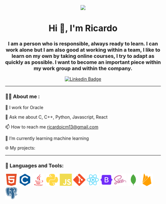 <div id="header" align="center">
  <img src="https://media.giphy.com/media/HscDLzkO8EOTmgkhQP/giphy.gif" width="200"/>
  <h1 align="center">Hi 👋, I'm Ricardo</h1>
  <h3 align="center">I am a person who is
responsible, always ready to
learn. I can work alone but I am
also good at working within a
team, I like to learn on my own
by taking online courses, I try to
adapt as quickly as possible.
I want to become an important
piece within my work group and
within the company.
</h3>
  
</div>

<div id="badges" align="center">
  <a href="https://www.linkedin.com/in/ricardo-isaac-caldera-martinez-54bb68241/" target="_blank">
    <img src="https://img.shields.io/badge/LinkedIn-0077B5?style=for-the-badge&logo=linkedin&logoColor=white" alt="Linkedin Badge"/>
  </a>
</div>

---

### 👨‍💻 About me :
📝 I work for Oracle

💬 Ask me about C, C++, Python, Javascript, React

📫 How to reach me ricardoicm13@gmail.com

🌱 I’m currently learning machine learning 

🌐 My projects:
 
---
<div align="left">
  <h3>🔨 Languages and Tools:</h3>
  <div>
    <img src="https://github.com/devicons/devicon/blob/master/icons/html5/html5-plain.svg" title="HTML5" alt="HTML" width="40"/>
    <img src="https://github.com/devicons/devicon/blob/master/icons/c/c-plain.svg" title="C Language" alt="C" width="40"/>
    <img src="https://github.com/devicons/devicon/blob/master/icons/java/java-plain.svg" title="Java" alt="Java" width="40"/>
    <img src="https://github.com/devicons/devicon/blob/master/icons/python/python-plain.svg" title="Python" alt="Python" width="40"/>
    <img src="https://github.com/devicons/devicon/blob/master/icons/javascript/javascript-plain.svg" title="Javascript" alt="Javascript" width="40"/>
    <img src="https://github.com/devicons/devicon/blob/master/icons/git/git-plain.svg" title="Git" alt="Git" width="40"/>
    <img src="https://github.com/devicons/devicon/blob/master/icons/react/react-original.svg" title="ReactJs" alt="ReactJs" width="40"/>
    <img src="https://github.com/devicons/devicon/blob/master/icons/bootstrap/bootstrap-plain.svg" title="Bootstrap" alt="Bootstrap" width="40"/>
    <img src="https://github.com/devicons/devicon/blob/master/icons/sass/sass-original.svg" title="Sass" alt="Sass" width="40"/>
    <img src="https://github.com/devicons/devicon/blob/master/icons/mongodb/mongodb-plain.svg" title="MongoDB" alt="MongoDB" width="40"/>
    <img src="https://github.com/devicons/devicon/blob/master/icons/firebase/firebase-plain.svg" title="Firebase" alt="Firebase" width="40"/>
    <img src="https://github.com/devicons/devicon/blob/master/icons/postgresql/postgresql-plain.svg" title="PostgreSQL" alt="PostgreSQL" width="40"/>
    <img src="" title="" alt="" width="40"/>
    
    
  </div>
</div>


